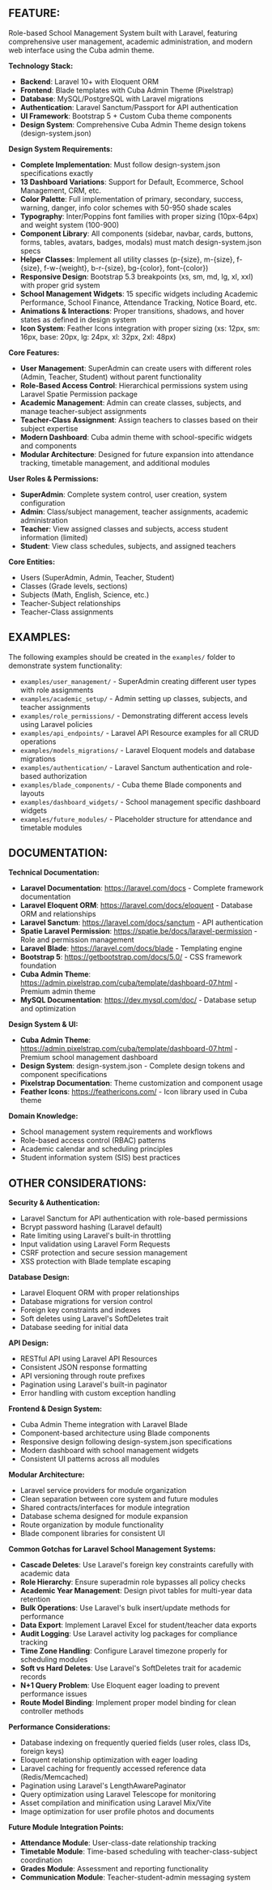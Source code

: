 ## FEATURE:

Role-based School Management System built with Laravel, featuring comprehensive user management, academic administration, and modern web interface using the Cuba admin theme.

**Technology Stack:**
- **Backend**: Laravel 10+ with Eloquent ORM
- **Frontend**: Blade templates with Cuba Admin Theme (Pixelstrap)
- **Database**: MySQL/PostgreSQL with Laravel migrations
- **Authentication**: Laravel Sanctum/Passport for API authentication
- **UI Framework**: Bootstrap 5 + Custom Cuba theme components
- **Design System**: Comprehensive Cuba Admin Theme design tokens (design-system.json)

**Design System Requirements:**
- **Complete Implementation**: Must follow design-system.json specifications exactly
- **13 Dashboard Variations**: Support for Default, Ecommerce, School Management, CRM, etc.
- **Color Palette**: Full implementation of primary, secondary, success, warning, danger, info color schemes with 50-950 shade scales
- **Typography**: Inter/Poppins font families with proper sizing (10px-64px) and weight system (100-900)
- **Component Library**: All components (sidebar, navbar, cards, buttons, forms, tables, avatars, badges, modals) must match design-system.json specs
- **Helper Classes**: Implement all utility classes (p-{size}, m-{size}, f-{size}, f-w-{weight}, b-r-{size}, bg-{color}, font-{color})
- **Responsive Design**: Bootstrap 5.3 breakpoints (xs, sm, md, lg, xl, xxl) with proper grid system
- **School Management Widgets**: 15 specific widgets including Academic Performance, School Finance, Attendance Tracking, Notice Board, etc.
- **Animations & Interactions**: Proper transitions, shadows, and hover states as defined in design system
- **Icon System**: Feather Icons integration with proper sizing (xs: 12px, sm: 16px, base: 20px, lg: 24px, xl: 32px, 2xl: 48px)

**Core Features:**
- **User Management**: SuperAdmin can create users with different roles (Admin, Teacher, Student) without parent functionality
- **Role-Based Access Control**: Hierarchical permissions system using Laravel Spatie Permission package
- **Academic Management**: Admin can create classes, subjects, and manage teacher-subject assignments
- **Teacher-Class Assignment**: Assign teachers to classes based on their subject expertise
- **Modern Dashboard**: Cuba admin theme with school-specific widgets and components
- **Modular Architecture**: Designed for future expansion into attendance tracking, timetable management, and additional modules

**User Roles & Permissions:**
- **SuperAdmin**: Complete system control, user creation, system configuration
- **Admin**: Class/subject management, teacher assignments, academic administration
- **Teacher**: View assigned classes and subjects, access student information (limited)
- **Student**: View class schedules, subjects, and assigned teachers

**Core Entities:**
- Users (SuperAdmin, Admin, Teacher, Student)
- Classes (Grade levels, sections)
- Subjects (Math, English, Science, etc.)
- Teacher-Subject relationships
- Teacher-Class assignments

## EXAMPLES:

The following examples should be created in the `examples/` folder to demonstrate system functionality:

- `examples/user_management/` - SuperAdmin creating different user types with role assignments
- `examples/academic_setup/` - Admin setting up classes, subjects, and teacher assignments
- `examples/role_permissions/` - Demonstrating different access levels using Laravel policies
- `examples/api_endpoints/` - Laravel API Resource examples for all CRUD operations
- `examples/models_migrations/` - Laravel Eloquent models and database migrations
- `examples/authentication/` - Laravel Sanctum authentication and role-based authorization
- `examples/blade_components/` - Cuba theme Blade components and layouts
- `examples/dashboard_widgets/` - School management specific dashboard widgets
- `examples/future_modules/` - Placeholder structure for attendance and timetable modules

## DOCUMENTATION:

**Technical Documentation:**
- **Laravel Documentation**: https://laravel.com/docs - Complete framework documentation
- **Laravel Eloquent ORM**: https://laravel.com/docs/eloquent - Database ORM and relationships
- **Laravel Sanctum**: https://laravel.com/docs/sanctum - API authentication
- **Spatie Laravel Permission**: https://spatie.be/docs/laravel-permission - Role and permission management
- **Laravel Blade**: https://laravel.com/docs/blade - Templating engine
- **Bootstrap 5**: https://getbootstrap.com/docs/5.0/ - CSS framework foundation
- **Cuba Admin Theme**: https://admin.pixelstrap.com/cuba/template/dashboard-07.html - Premium admin theme
- **MySQL Documentation**: https://dev.mysql.com/doc/ - Database setup and optimization

**Design System & UI:**
- **Cuba Admin Theme**: https://admin.pixelstrap.com/cuba/template/dashboard-07.html - Premium school management dashboard
- **Design System**: design-system.json - Complete design tokens and component specifications
- **Pixelstrap Documentation**: Theme customization and component usage
- **Feather Icons**: https://feathericons.com/ - Icon library used in Cuba theme

**Domain Knowledge:**
- School management system requirements and workflows
- Role-based access control (RBAC) patterns
- Academic calendar and scheduling principles
- Student information system (SIS) best practices

## OTHER CONSIDERATIONS:

**Security & Authentication:**
- Laravel Sanctum for API authentication with role-based permissions
- Bcrypt password hashing (Laravel default)
- Rate limiting using Laravel's built-in throttling
- Input validation using Laravel Form Requests
- CSRF protection and secure session management
- XSS protection with Blade template escaping

**Database Design:**
- Laravel Eloquent ORM with proper relationships
- Database migrations for version control
- Foreign key constraints and indexes
- Soft deletes using Laravel's SoftDeletes trait
- Database seeding for initial data

**API Design:**
- RESTful API using Laravel API Resources
- Consistent JSON response formatting
- API versioning through route prefixes
- Pagination using Laravel's built-in paginator
- Error handling with custom exception handling

**Frontend & Design System:**
- Cuba Admin Theme integration with Laravel Blade
- Component-based architecture using Blade components
- Responsive design following design-system.json specifications
- Modern dashboard with school management widgets
- Consistent UI patterns across all modules

**Modular Architecture:**
- Laravel service providers for module organization
- Clean separation between core system and future modules
- Shared contracts/interfaces for module integration
- Database schema designed for module expansion
- Route organization by module functionality
- Blade component libraries for consistent UI

**Common Gotchas for Laravel School Management Systems:**
- **Cascade Deletes**: Use Laravel's foreign key constraints carefully with academic data
- **Role Hierarchy**: Ensure superadmin role bypasses all policy checks
- **Academic Year Management**: Design pivot tables for multi-year data retention
- **Bulk Operations**: Use Laravel's bulk insert/update methods for performance
- **Data Export**: Implement Laravel Excel for student/teacher data exports
- **Audit Logging**: Use Laravel activity log packages for compliance tracking
- **Time Zone Handling**: Configure Laravel timezone properly for scheduling modules
- **Soft vs Hard Deletes**: Use Laravel's SoftDeletes trait for academic records
- **N+1 Query Problem**: Use Eloquent eager loading to prevent performance issues
- **Route Model Binding**: Implement proper model binding for clean controller methods

**Performance Considerations:**
- Database indexing on frequently queried fields (user roles, class IDs, foreign keys)
- Eloquent relationship optimization with eager loading
- Laravel caching for frequently accessed reference data (Redis/Memcached)
- Pagination using Laravel's LengthAwarePaginator
- Query optimization using Laravel Telescope for monitoring
- Asset compilation and minification using Laravel Mix/Vite
- Image optimization for user profile photos and documents

**Future Module Integration Points:**
- **Attendance Module**: User-class-date relationship tracking
- **Timetable Module**: Time-based scheduling with teacher-class-subject coordination
- **Grades Module**: Assessment and reporting functionality
- **Communication Module**: Teacher-student-admin messaging system
